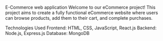 E-Commerce web application
  Welcome to our eCommerce project! This project aims to create a fully functional eCommerce website where users can browse products, add them to their cart, and complete purchases.

Technologies Used
Frontend: HTML, CSS, JavaScript, React.js
Backend: Node.js, Express.js
Database: MongoDB


